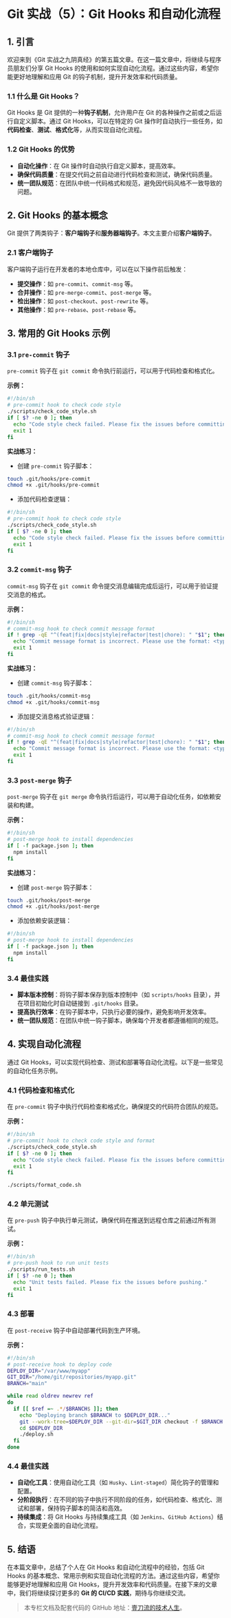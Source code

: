 # Git 实战（5）：Git Hooks 和自动化流程

## 1. 引言

欢迎来到《Git 实战之九阴真经》的第五篇文章。在这一篇文章中，将继续与程序员朋友们分享 Git Hooks 的使用和如何实现自动化流程。通过这些内容，希望你能更好地理解和应用 Git 的钩子机制，提升开发效率和代码质量。

### 1.1 什么是 Git Hooks？

Git Hooks 是 Git 提供的一种**钩子机制**，允许用户在 Git 的各种操作之前或之后运行自定义脚本。通过 Git Hooks，可以在特定的 Git 操作时自动执行一些任务，如**代码检查**、**测试**、**格式化**等，从而实现自动化流程。

### 1.2 Git Hooks 的优势

- **自动化操作**：在 Git 操作时自动执行自定义脚本，提高效率。
- **确保代码质量**：在提交代码之前自动进行代码检查和测试，确保代码质量。
- **统一团队规范**：在团队中统一代码格式和规范，避免因代码风格不一致导致的问题。

## 2. Git Hooks 的基本概念

Git 提供了两类钩子：**客户端钩子**和**服务器端钩子**。本文主要介绍**客户端钩子**。

### 2.1 客户端钩子

客户端钩子运行在开发者的本地仓库中，可以在以下操作前后触发：

- **提交操作**：如 `pre-commit`、`commit-msg` 等。
- **合并操作**：如 `pre-merge-commit`、`post-merge` 等。
- **检出操作**：如 `post-checkout`、`post-rewrite` 等。
- **其他操作**：如 `pre-rebase`、`post-rebase` 等。

## 3. 常用的 Git Hooks 示例

### 3.1 `pre-commit` 钩子

`pre-commit` 钩子在 `git commit` 命令执行前运行，可以用于代码检查和格式化。

**示例：**

```bash
#!/bin/sh
# pre-commit hook to check code style
./scripts/check_code_style.sh
if [ $? -ne 0 ]; then
  echo "Code style check failed. Please fix the issues before committing."
  exit 1
fi
```

**实战练习：**

- 创建 `pre-commit` 钩子脚本：

```bash
touch .git/hooks/pre-commit
chmod +x .git/hooks/pre-commit
```

- 添加代码检查逻辑：

```bash
#!/bin/sh
# pre-commit hook to check code style
./scripts/check_code_style.sh
if [ $? -ne 0 ]; then
  echo "Code style check failed. Please fix the issues before committing."
  exit 1
fi
```

### 3.2 `commit-msg` 钩子

`commit-msg` 钩子在 `git commit` 命令提交消息编辑完成后运行，可以用于验证提交消息的格式。

**示例：**

```bash
#!/bin/sh
# commit-msg hook to check commit message format
if ! grep -qE "^(feat|fix|docs|style|refactor|test|chore): " "$1"; then
  echo "Commit message format is incorrect. Please use the format: <type>: <subject>"
  exit 1
fi
```

**实战练习：**

- 创建 `commit-msg` 钩子脚本：

```bash
touch .git/hooks/commit-msg
chmod +x .git/hooks/commit-msg
```

- 添加提交消息格式验证逻辑：

```bash
#!/bin/sh
# commit-msg hook to check commit message format
if ! grep -qE "^(feat|fix|docs|style|refactor|test|chore): " "$1"; then
  echo "Commit message format is incorrect. Please use the format: <type>: <subject>"
  exit 1
fi
```

### 3.3 `post-merge` 钩子

`post-merge` 钩子在 `git merge` 命令执行后运行，可以用于自动化任务，如依赖安装和构建。

**示例：**

```bash
#!/bin/sh
# post-merge hook to install dependencies
if [ -f package.json ]; then
  npm install
fi
```

**实战练习：**

- 创建 `post-merge` 钩子脚本：

```bash
touch .git/hooks/post-merge
chmod +x .git/hooks/post-merge
```

- 添加依赖安装逻辑：

```bash
#!/bin/sh
# post-merge hook to install dependencies
if [ -f package.json ]; then
  npm install
fi
```

### 3.4 最佳实践

- **脚本版本控制**：将钩子脚本保存到版本控制中（如 `scripts/hooks` 目录），并在项目初始化时自动链接到 `.git/hooks` 目录。
- **提高执行效率**：在钩子脚本中，只执行必要的操作，避免影响开发效率。
- **统一团队规范**：在团队中统一钩子脚本，确保每个开发者都遵循相同的规范。

## 4. 实现自动化流程

通过 Git Hooks，可以实现代码检查、测试和部署等自动化流程。以下是一些常见的自动化任务示例。

### 4.1 代码检查和格式化

在 `pre-commit` 钩子中执行代码检查和格式化，确保提交的代码符合团队的规范。

**示例：**

```bash
#!/bin/sh
# pre-commit hook to check code style and format
./scripts/check_code_style.sh
if [ $? -ne 0 ]; then
  echo "Code style check failed. Please fix the issues before committing."
  exit 1
fi

./scripts/format_code.sh
```

### 4.2 单元测试

在 `pre-push` 钩子中执行单元测试，确保代码在推送到远程仓库之前通过所有测试。

**示例：**

```bash
#!/bin/sh
# pre-push hook to run unit tests
./scripts/run_tests.sh
if [ $? -ne 0 ]; then
  echo "Unit tests failed. Please fix the issues before pushing."
  exit 1
fi
```

### 4.3 部署

在 `post-receive` 钩子中自动部署代码到生产环境。

**示例：**

```bash
#!/bin/sh
# post-receive hook to deploy code
DEPLOY_DIR="/var/www/myapp"
GIT_DIR="/home/git/repositories/myapp.git"
BRANCH="main"

while read oldrev newrev ref
do
  if [[ $ref =~ .*/$BRANCH$ ]]; then
    echo "Deploying branch $BRANCH to $DEPLOY_DIR..."
    git --work-tree=$DEPLOY_DIR --git-dir=$GIT_DIR checkout -f $BRANCH
    cd $DEPLOY_DIR
    ./deploy.sh
  fi
done
```

### 4.4 最佳实践

- **自动化工具**：使用自动化工具（如 `Husky`、`Lint-staged`）简化钩子的管理和配置。
- **分阶段执行**：在不同的钩子中执行不同阶段的任务，如代码检查、格式化、测试和部署，保持钩子脚本的简洁和高效。
- **持续集成**：将 Git Hooks 与持续集成工具（如 `Jenkins`、`GitHub Actions`）结合，实现更全面的自动化流程。

## 5. 结语

在本篇文章中，总结了个人在 Git Hooks 和自动化流程中的经验，包括 Git Hooks 的基本概念、常用示例和实现自动化流程的方法。通过这些内容，希望你能够更好地理解和应用 Git Hooks，提升开发效率和代码质量。在接下来的文章中，我们将继续探讨更多的 **Git 的 CI/CD 实践**，期待与你继续交流。

> 本专栏文档及配套代码的 GitHub 地址：[壹刀流的技术人生](https://github.com/IdEvEbI/idevebi.github.io)。
